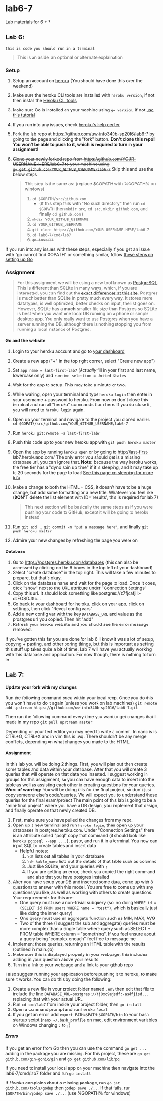 # lab6-7
Lab materials for 6 + 7

## Lab 6:
`this is code you should run in a terminal`
> This is an aside, an optional or alternate explaination

### Setup
1. Setup an account on [heroku](https://heroku.com) (You should have done this over the weekend)
2. Make sure the heroku CLI tools are installed with `heroku version`, if not then install the [Heroku CLI tools](https://devcenter.heroku.com/articles/getting-started-with-go#set-up)
3. Make sure Go is installed on your machine using `go version`, if not [use this tutorial](https://golang.org/doc/install)
4. If you run into any issues, check [heroku's help center](https://devcenter.heroku.com/articles/getting-started-with-go#introduction)
5. Fork the lab repo at https://github.com/uw-info340b-sp2016/lab6-7 by going to the page and clicking the "fork" button. **Don't clone this repo! You won't be able to push to it, which is required to turn in your assignment!**
6. ~~Clone your newly forked repo from https://github.com/YOUR-USERNAME-HERE/lab6-7 to your machine using </br>`go get github.com/YOUR_GITHUB_USERNAME/lab6-7`~~ Skip this and use the below steps

    > This step is the same as: (replace $GOPATH with %GOPATH% on windows)
    >   1. `cd $GOPATH/src/github.com`
    >       * (If this step fails with "No such directory" then run   `cd $GOPATH` then `mkdir src`, `cd src`, `mkdir github.com`, and finally `cd github.com` )
    >   2. `mkdir YOUR_GITHUB_USERNAME`
    >   3. `cd YOUR_GITHUB_USERNAME`
    >   4. `git clone https://github.com/YOUR-USERNAME-HERE/lab6-7`
    >   5. ~~`cd lab6-7/cmd/lab7`~~
    >   6. ~~`go install`~~

If you run into any issues with these steps, especially if you get an issue with "go cannot find GOPATH" or something similar, follow [these steps on setting up Go](https://github.com/uw-info340b-sp2016/course/blob/master/guides/mac_env.md)

### Assignment
> For this assignment we will be using a new tool known as [PostgreSQL](http://www.postgresql.org/). This is different than SQLite in many ways, which, if you are interested, you can find out the [exact differences at this site](http://www.sql-workbench.net/dbms_comparison.html). Postgres is much better than SQLite in pretty much every way. It stores more datatypes, is well optimized, better checks on input, the list goes on. However, SQLite has a **much** smaller file size than Postgres so SQLite is best when you want one local DB running on a phone or simple desktop app. You only really want to use Postgres when you have a server running the DB, although there is nothing stopping you from running a local instance of Postgres.

#### Go and the website
1. Login to your heroku account and go to [your dashboard](https://dashboard.heroku.com/)
2. Create a new app ("+" in the top right corner, select "Create new app")
3. Set `app name = last-first-lab7` (*Actually* fill in your first and last name, lowercase only) and `runtime selection = United States`
4. Wait for the app to setup. This may take a minute or two.
5. While waiting, open your terminal and type `heroku login` then enter in your username + password to heroku. From now on don't close this terminal and run all "heroku" commands from here. If you do close it, you will need to `heroku login` again.
6. Open up your terminal and navigate to the project you cloned earlier. </br>`cd $GOPATH/src/github.com/YOUR_GITHUB_USERNAME/lab6-7`
7. Run `heroku git:remote -a last-first-lab7`
8. Push this code up to your new heroku app with `git push heroku master`
9. Open the app by running `heroku open` or by going to http://last-first-lab7.herokuapp.com/ The only error you should get is a missing database url, you can ignore that. **Note:** because the way heroku works, the free tier has a "dyno spin up time" if it is sleeping, and it may take up to 20 seconds for the page to load [See this page on sleeping for more info](https://devcenter.heroku.com/articles/dyno-sleeping)
10. Make a change to both the HTML + CSS, it doesn't have to be a huge change, but add some formatting or a new title. Whatever you feel like (**DON'T** delete the list element with ID='results', this is required for lab 7)

    > This next section will be basically the same steps as if you were pushing your code to GitHub, except it will be going to heroku instead

11. Run `git add .`, `git commit -m "put a message here"`, and finally  `git push heroku master`
12. Admire your new changes by refreshing the page you were on

#### Database

1. Go to https://postgres.heroku.com/databases (this can also be accessed by clicking on the 6 boxes in the top left of your dashboard)
2. Select "create database" in the top right. This will take a few minutes to prepare, but that's okay.
3. Click on the database name and wait for the page to load. Once it does, click "show" next to the URL attribute under "Connection Settings"
4. Copy this url. It should look something like postgres://z7fjdafjil:-dsFOSDJGc...
5. Go back to your dashboard for heroku, click on your app, click on settings, then click "Reveal config vars"
6. Add a new config var with the key `DATABASE_URL` and value as the prostgres url you copied. Then hit "add"
7. Refresh your heroku website and you should see the error message removed.

If you've gotten this far you are done for lab 6! I know it was a lot of setup, copying + pasting, and other boring things, but this is important as setting this stuff up takes quite a bit of time. Lab 7 will have you actually working with this database and application. For now though, there is nothing to turn in.

## Lab 7:

#### Update your fork with my changes
Run the following command *once* within your local reop. Once you do this you won't have to do it again (unless you work on lab machines)
`git remote add upstream https://github.com/uw-info340b-sp2016/lab6-7.git`

Then run the following command every time you want to get changes that I made in my repo
`git pull upstream master`

Depending on your text editor you may need to write a commit. In nano is is CTRL+O, CTRL+X and in vim this is :wq. There shouldn't be any merge conflicts, depending on what changes you made to the HTML.

#### Assignment
In this lab you will be doing 2 things. First, you will plan out then create some tables and data within your database. After that you will create 3 queries that will operate on that data you inserted. I suggest working in groups for this assignment, so you can have enough data to insert into the table as well as assisting each other in creating questions for your queries. **Word of warning:** You will be doing this for the final project, so don't just copy someone else's code/queries. We will expect you to understand these queries for the final exam/project The main point of this lab is going to be a "mini-final project" where you have a DB design, you implement that design, and finally operate on that newly created DB.

1. First, make sure you have pulled the changes from my repo.
2. Open up a new terminal and run `heroku login`, then open up your databases in postgres.heroku.com. Under "Connection Settings" there is an attribute called "psql" copy that command (it should look like `heroku pg:psql --app ....`), paste, and run it in a terminal. You now can input SQL to create tables and insert data
    * Helpful notes:
        1. `\dt` lists out all tables in your database
        2. `\d+ table_name` lists out the details of that table such as columns
        3. Just like SQLite, end your queries with `;`
        4. If you are getting an error, check you copied the right command and also that you have postgres installed
3. After you have setup your DB and inserted some data, come up with 3 questions to answer with this model. You are free to come up with any questions you like, as well as working with others to create questions. Your requirements for this are:
    * One query must use a non-trivial subquery (so, no doing `WHERE id = (SELECT id FROM users WHERE name = "test")`, which is basically just like doing the inner query)
    * One query must use an aggregate function such as MIN, MAX, AVG
    * Two of the three (I suggest the sub and aggregate) queries must be more complex than a single table where query such as SELECT * FROM table WHERE column = "something". If you feel unsure about a query being "complex enough" feel free to message me
4. Implement those queries, returning an HTML table with the results (outlined in main.go)
5. Make sure this is displayed properly in your webpage, this includes adding in your question above your results
6. Turn in a link to your webpage and a link to your github repo

I also suggest running your application before pushing it to heroku, to make sure it works. You can do this by doing the following:

1. Create a new file in your project folder named `.env` then edit that file to include the line `DATABASE_URL=postgres://fj8xc9ejsdf:-asdfjisd...` replacing that with your actual URL
2. Run `cd cmd/lab7` from inside your project folder, then `go install`
3. Open a command prompt and run `heroku local`
4. If you get an error, add `export PATH=$PATH:$GOPATH/bin` to your bash startup script (`nano ~/.bash_profile` on mac, edit environment variables on Windows changing `:` to `;`)

##### Errors
If you get an error from *Go* then you can use the command `go get ...` adding in the package you are missing. For this project, these are `go get github.com/gin-gonic/gin` and `go get github.com/lib/pq`

If you need to install your local app on your machine then navigate into the lab6-7/cmd/lab7 folder and run `go install`

If *Heroku* complains about a missing package, run `go get github.com/tools/godep` then `godep save ./...` If that fails, run `$GOPATH/bin/godep save ./...` (use %GOPATH% for windows)
